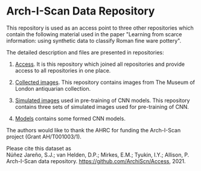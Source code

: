# Arch-I-Scan Data Repository
This repository is used as an access point to three other repositories which contain the following material used in the paper "Learning from scarce information: using synthetic data to classify Roman fine ware pottery". 

The detailed description and files are presented in repositories:

1. [Access](https://github.com/ArchiScn/Access). It is this repository which joined all repositories and provide access to all repositories in one place.

1. [Collected images](https://github.com/ArchiScn/Collected_images). This repository contains images from The Museum of London antiquarian collection.

1. [Simulated images](https://github.com/ArchiScn/Simulated_images) used in pre-training of CNN models. This repository contains three sets of simulated images used for pre-training of CNN.

1. [Models](https://github.com/ArchiScn/Models) contains some formed CNN models.

The authors would like to thank the AHRC for funding the Arch-I-Scan project (Grant AH/T001003/1).

Please cite this dataset as<br>
Núñez Jareño, S.J.; van Helden, D.P.; Mirkes, E.M.; Tyukin, I.Y.; Allison, P. Arch-I-Scan data repository. https://github.com/ArchiScn/Access, 2021.

